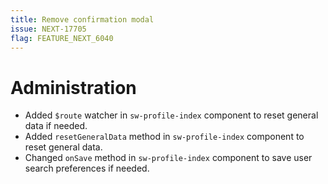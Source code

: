 ```yaml
---
title: Remove confirmation modal
issue: NEXT-17705
flag: FEATURE_NEXT_6040
---
```

# Administration
* Added `$route` watcher in `sw-profile-index` component to reset general data if needed.
* Added `resetGeneralData` method in `sw-profile-index` component to reset general data.
* Changed `onSave` method in `sw-profile-index` component to save user search preferences if needed.
